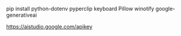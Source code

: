 pip install python-dotenv pyperclip keyboard Pillow winotify google-generativeai

https://aistudio.google.com/apikey

